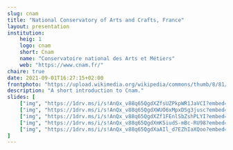 ```yaml
---
slug: cnam
title: "National Conservatory of Arts and Crafts, France"
layout: presentation
institution:
    heig: 1
    logo: cnam
    short: Cnam
    name: "Conservatoire national des Arts et Métiers"
    web: "https://www.cnam.fr/"
chaire: true
date: 2021-09-01T16:27:15+02:00
frontphoto: "https://upload.wikimedia.org/wikipedia/commons/thumb/8/81/P1020032_Paris_III_CNAM_entr%C3%A9e_rue_Saint-Martin_reductwk.JPG/500px-P1020032_Paris_III_CNAM_entr%C3%A9e_rue_Saint-Martin_reductwk.JPG?uselang=fr"
description: "A short introduction to Cnam."
slides: [
    ["img", "https://1drv.ms/i/s!AnQx_v88q65QgdXZfsUZPkpWR1JaVCI?embed=1"],
    ["img", "https://1drv.ms/i/s!AnQx_v88q65QgdXWUO6xMpxDSg3jusc?embed=1"],
    ["img", "https://1drv.ms/i/s!AnQx_v88q65QgdXZf1FEnlSbZshPLYI?embed=1"],
    ["img", "https://1drv.ms/i/s!AnQx_v88q65QgdXmK5iudS-mBc-RU98?embed=1"],
    ["img", "https://1drv.ms/i/s!AnQx_v88q65QgdXaAIl_d7EZhIaXQoo?embed=1"]
]
---
```

&nbsp;
